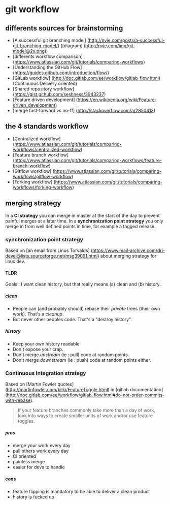 # git workflow

## differents sources for brainstorming
- [A successful git branching model] (http://nvie.com/posts/a-successful-git-branching-model/) ([diagram] (http://nvie.com/img/git-model@2x.png))
- [differents workflow comparison] (https://www.atlassian.com/git/tutorials/comparing-workflows)
- [Understanding the GitHub Flow] (https://guides.github.com/introduction/flow/)
- [GitLab workflow] (http://doc.gitlab.com/ee/workflow/gitlab_flow.html) (Continuous Delivery oriented)
- [Shared repository workflow] (https://gist.github.com/seshness/3943237)
- [Feature driven development] (https://en.wikipedia.org/wiki/Feature-driven_development)
- [merge fast-forward vs no-ff] (http://stackoverflow.com/a/2850413)

## the 4 standards workflow

- [Centralized workflow] (https://www.atlassian.com/git/tutorials/comparing-workflows/centralized-workflow)
- [Feature branch workflow] (https://www.atlassian.com/git/tutorials/comparing-workflows/feature-branch-workflow)
- [Gitflow workflow] (https://www.atlassian.com/git/tutorials/comparing-workflows/gitflow-workflow)
- [Forking workflow] (https://www.atlassian.com/git/tutorials/comparing-workflows/forking-workflow)

## merging strategy
In a **CI strategy** you can merge in master at the start of the day to prevent painful merges at a later time.
In a **synchronization point strategy** you only merge in from well defined points in time, for example a tagged release.

### synchronization point strategy
Based on [an email from Linus Torvalds] (https://www.mail-archive.com/dri-devel@lists.sourceforge.net/msg39091.html) about merging strategy for linux dev.

#### TLDR
Goals : I want clean history, but that really means (a) clean and (b) history.

##### clean
- People can (and probably should) rebase their _private_ trees (their own work). That's a _cleanup_.
- But never other peoples code. That's a "destroy history".

##### history
- Keep your own history readable
- Don't expose your crap.
- Don't merge _upstream_ (ie : pull) code at random points.
- Don't merge _downstream_ (ie : push) code at random points either.

### Continuous Integration strategy
Based on [Martin Fowler quotes] (http://martinfowler.com/bliki/FeatureToggle.html) in [gitlab documentation] (http://doc.gitlab.com/ee/workflow/gitlab_flow.html#do-not-order-commits-with-rebase).
> If your feature branches commonly take more than a day of work, look into ways to create smaller units of work and/or use feature toggles.

##### pros
- merge your work every day
- pull others work every day
- CI oriented
- painless merge
- easier for devs to handle

##### cons
- feature flipping is mandatory to be able to deliver a clean product
- history is fucked up
